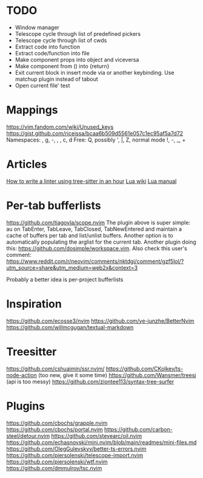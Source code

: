 # TODO

- Window manager
- Telescope cycle through list of predefined pickers
- Telescope cycle through list of cwds
- Extract code into function
- Extract code/function into file
- Make component props into object and viceversa
- Make component from () into {return}
- Exit current block in insert mode via <tab> or another keybinding. Use matchup plugin instead of tabout
- Open current file' test

# Mappings

https://vim.fandom.com/wiki/Unused_keys
https://gist.github.com/riceissa/bcaa6b509d5561e057c1ec95af5a7d72
Namespaces: <space>, g, -, <leader>, <alt>, c, d
Free: Q, possibly ', |, Z, normal mode !, -, \_, +

# Articles

[How to write a linter using tree-sitter in an hour](https://siraben.dev/2022/03/22/tree-sitter-linter.html)
[Lua wiki](http://lua-users.org/wiki/LuaDirectory)
[Lua manual](http://www.lua.org/manual/5.4/)

# Per-tab bufferlists

https://github.com/tiagovla/scope.nvim
The plugin above is super simple: au on TabEnter, TabLeave, TabClosed, TabNewEntered and maintain a cache of buffers per tab and list/unlist buffers. Another option is to automatically populating the arglist for the current tab. Another plugin doing this: https://github.com/dosimple/workspace.vim. Also check this user's comment: https://www.reddit.com/r/neovim/comments/nktdgi/comment/gzf5lol/?utm_source=share&utm_medium=web2x&context=3

Probably a better idea is per-project bufferlists

# Inspiration

https://github.com/ecosse3/nvim
https://github.com/ye-junzhe/BetterNvim
https://github.com/willmcgugan/textual-markdown

# Treesitter

https://github.com/cshuaimin/ssr.nvim/
https://github.com/CKolkey/ts-node-action (too new, give it some time)
https://github.com/Wansmer/treesj (api is too messy)
https://github.com/ziontee113/syntax-tree-surfer

# Plugins

https://github.com/cbochs/grapple.nvim
https://github.com/cbochs/portal.nvim
https://github.com/carbon-steel/detour.nvim
https://github.com/stevearc/oil.nvim
https://github.com/echasnovski/mini.nvim/blob/main/readmes/mini-files.md
https://github.com/OlegGulevskyy/better-ts-errors.nvim
https://github.com/piersolenski/telescope-import.nvim
https://github.com/piersolenski/wtf.nvim
https://github.com/dmmulroy/tsc.nvim

